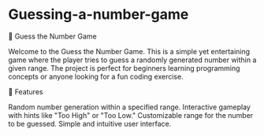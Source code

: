 # Guessing-a-number-game
🎲 Guess the Number Game

Welcome to the Guess the Number Game.
This is a simple yet entertaining game where the player tries to guess a randomly generated number within a given range. The project is perfect for beginners learning programming concepts or anyone looking for a fun coding exercise.

📝 Features

Random number generation within a specified range.
Interactive gameplay with hints like "Too High" or "Too Low."
Customizable range for the number to be guessed.
Simple and intuitive user interface.
